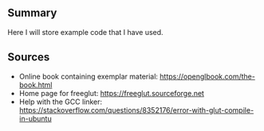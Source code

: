 ## Summary
Here I will store example code that I have used.

## Sources
- Online book containing exemplar material: https://openglbook.com/the-book.html
- Home page for freeglut: https://freeglut.sourceforge.net
- Help with the GCC linker: https://stackoverflow.com/questions/8352176/error-with-glut-compile-in-ubuntu
